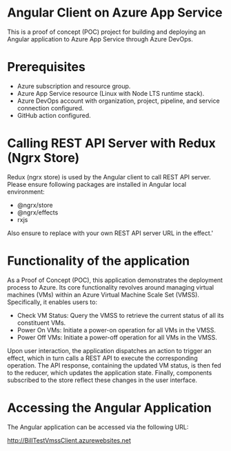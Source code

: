 # Angular Client on Azure App Service
This is a proof of concept (POC) project for building and deploying an Angular application to Azure App Service through Azure DevOps.

# Prerequisites
- Azure subscription and resource group.
- Azure App Service resource (Linux with Node LTS runtime stack).
- Azure DevOps account with organization, project, pipeline, and service connection configured.
- GitHub action configured.

# Calling REST API Server with Redux (Ngrx Store)
Redux (ngrx store) is used by the Angular client to call REST API server.  Please ensure following packages are installed in Angular local environment:
- @ngrx/store
- @ngrx/effects
- rxjs
  
Also ensure to replace with your own REST API server URL in the effect.'

# Functionality of the application
As a Proof of Concept (POC), this application demonstrates the deployment process to Azure. Its core functionality revolves around managing virtual machines (VMs) within an Azure Virtual Machine Scale Set (VMSS). Specifically, it enables users to:

- Check VM Status: Query the VMSS to retrieve the current status of all its constituent VMs.
- Power On VMs: Initiate a power-on operation for all VMs in the VMSS.
- Power Off VMs: Initiate a power-off operation for all VMs in the VMSS.

Upon user interaction, the application dispatches an action to trigger an effect, which in turn calls a REST API to execute the corresponding operation. The API response, containing the updated VM status, is then fed to the reducer, which updates the application state. Finally, components subscribed to the store reflect these changes in the user interface.

# Accessing the Angular Application
The Angular application can be accessed via the following URL:

http://BillTestVmssClient.azurewebsites.net
